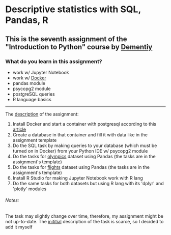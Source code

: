 # Descriptive statistics with SQL, Pandas, R
## This is the seventh assignment of the "Introduction to Python" course by [Dementiy](https://github.com/Dementiy)
### What do you learn in this assignment?
* work w/ Jupyter Notebook
* work w/ [Docker](https://www.docker.com/)
* pandas module
* psycopg2 module
* postgreSQL queries
* R language basics
---
The [description](https://github.com/Dementiy/old-Dementiy.github.io/blob/source/_posts/2017-11-22-11-descriptive-statistics.markdown) of the assignment:
1. Install Docker and start a container with postgresql according to this [article](https://ryaneschinger.com/blog/dockerized-postgresql-development-environment/)
2. Create a database in that container and fill it with data like in the assignment template
3. Do the SQL task by making queries to your database (which must be turned on in Docker) from your Python IDE w/ psycopg2 module
4. Do the tasks for [olympics](https://www.kaggle.com/heesoo37/120-years-of-olympic-history-athletes-and-results/download) dataset using Pandas (the tasks are in the assignment's template)
5. Do the tasks for [flights](https://drive.google.com/file/d/1UZXzfwhKe0gJ9JbuxJbrCsFnLpOnxHgZ/view?usp=sharing) dataset using Pandas (the tasks are in the assignment's template)
6. Install R Studio for making Jupyter Notebook work with R lang
7. Do the same tasks for both datasets but using R lang with its 'dplyr' and 'plotly' modules

###### Notes:
The task may slightly change over time, therefore, my assignment might be not up-to-date.
The [inititial](https://github.com/Dementiy/old-Dementiy.github.io/blob/source/_posts/2017-11-22-11-descriptive-statistics.markdown) description of the task is scarce, so I decided to add it myself